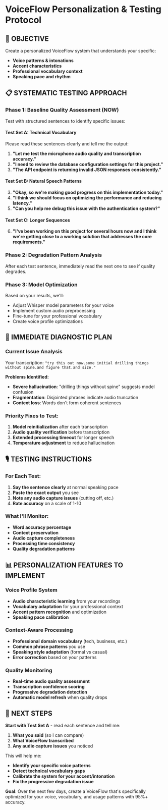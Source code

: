 # VoiceFlow Personalization & Testing Protocol

## 🎯 OBJECTIVE
Create a personalized VoiceFlow system that understands your specific:
- **Voice patterns & intonations**
- **Accent characteristics** 
- **Professional vocabulary context**
- **Speaking pace and rhythm**

## 📋 SYSTEMATIC TESTING APPROACH

### **Phase 1: Baseline Quality Assessment (NOW)**
Test with structured sentences to identify specific issues:

#### **Test Set A: Technical Vocabulary**
Please read these sentences clearly and tell me the output:

1. **"Let me test the microphone audio quality and transcription accuracy."**
2. **"I need to review the database configuration settings for this project."**
3. **"The API endpoint is returning invalid JSON responses consistently."**

#### **Test Set B: Natural Speech Patterns**
3. **"Okay, so we're making good progress on this implementation today."**
4. **"I think we should focus on optimizing the performance and reducing latency."**
5. **"Can you help me debug this issue with the authentication system?"**

#### **Test Set C: Longer Sequences**
6. **"I've been working on this project for several hours now and I think we're getting close to a working solution that addresses the core requirements."**

### **Phase 2: Degradation Pattern Analysis**
After each test sentence, immediately read the next one to see if quality degrades.

### **Phase 3: Model Optimization**
Based on your results, we'll:
- Adjust Whisper model parameters for your voice
- Implement custom audio preprocessing 
- Fine-tune for your professional vocabulary
- Create voice profile optimizations

## 🔧 IMMEDIATE DIAGNOSTIC PLAN

### **Current Issue Analysis**
Your transcription: `"try this out now.some initial drilling things without spine.and figure that.and size."`

**Problems Identified:**
- **Severe hallucination**: "drilling things without spine" suggests model confusion
- **Fragmentation**: Disjointed phrases indicate audio truncation
- **Context loss**: Words don't form coherent sentences

### **Priority Fixes to Test:**
1. **Model reinitialization** after each transcription
2. **Audio quality verification** before transcription
3. **Extended processing timeout** for longer speech
4. **Temperature adjustment** to reduce hallucination

## 🎙️ TESTING INSTRUCTIONS

### **For Each Test:**
1. **Say the sentence clearly** at normal speaking pace
2. **Paste the exact output** you see
3. **Note any audio capture issues** (cutting off, etc.)
4. **Rate accuracy** on a scale of 1-10

### **What I'll Monitor:**
- **Word accuracy percentage**
- **Context preservation**
- **Audio capture completeness**
- **Processing time consistency**
- **Quality degradation patterns**

## 📊 PERSONALIZATION FEATURES TO IMPLEMENT

### **Voice Profile System**
- **Audio characteristic learning** from your recordings
- **Vocabulary adaptation** for your professional context
- **Accent pattern recognition** and optimization
- **Speaking pace calibration**

### **Context-Aware Processing**
- **Professional domain vocabulary** (tech, business, etc.)
- **Common phrase patterns** you use
- **Speaking style adaptation** (formal vs casual)
- **Error correction** based on your patterns

### **Quality Monitoring**
- **Real-time audio quality assessment**
- **Transcription confidence scoring**
- **Progressive degradation detection**
- **Automatic model refresh** when quality drops

## 🚀 NEXT STEPS

**Start with Test Set A** - read each sentence and tell me:
1. **What you said** (so I can compare)
2. **What VoiceFlow transcribed** 
3. **Any audio capture issues** you noticed

This will help me:
- **Identify your specific voice patterns**
- **Detect technical vocabulary gaps**
- **Calibrate the system for your accent/intonation**
- **Fix the progressive degradation issue**

**Goal**: Over the next few days, create a VoiceFlow that's specifically optimized for your voice, vocabulary, and usage patterns with 95%+ accuracy.